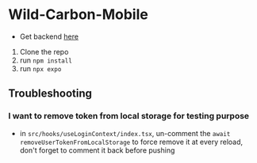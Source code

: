 # Wild-Carbon-Mobile

- Get backend [here](https://github.com/AlexisFaugeroux/wild-carbon)

1. Clone the repo
2. run `npm install`
3. run `npx expo`

## Troubleshooting

### I want to remove token from local storage for testing purpose

- in `src/hooks/useLoginContext/index.tsx`, un-comment the `await removeUserTokenFromLocalStorage` to force remove it at every reload, don't forget to comment it back before pushing
